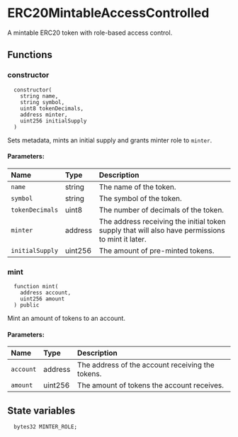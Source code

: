 # ERC20MintableAccessControlled

A mintable ERC20 token with role-based access control.



## Functions
### constructor
```solidity
  constructor(
    string name,
    string symbol,
    uint8 tokenDecimals,
    address minter,
    uint256 initialSupply
  ) 
``` 
Sets metadata, mints an initial supply and grants minter role to `minter`.


#### Parameters:
| Name | Type | Description                                                          |
| :--- | :--- | :------------------------------------------------------------------- |
|`name` | string | The name of the token.
|`symbol` | string | The symbol of the token.
|`tokenDecimals` | uint8 | The number of decimals of the token.
|`minter` | address | The address receiving the initial token supply that will also have permissions to mint it later.
|`initialSupply` | uint256 | The amount of pre-minted tokens.

### mint
```solidity
  function mint(
    address account,
    uint256 amount
  ) public
``` 
Mint an amount of tokens to an account.


#### Parameters:
| Name | Type | Description                                                          |
| :--- | :--- | :------------------------------------------------------------------- |
|`account` | address | The address of the account receiving the tokens.
|`amount` | uint256 | The amount of tokens the account receives.






## State variables
```solidity
  bytes32 MINTER_ROLE;
```
